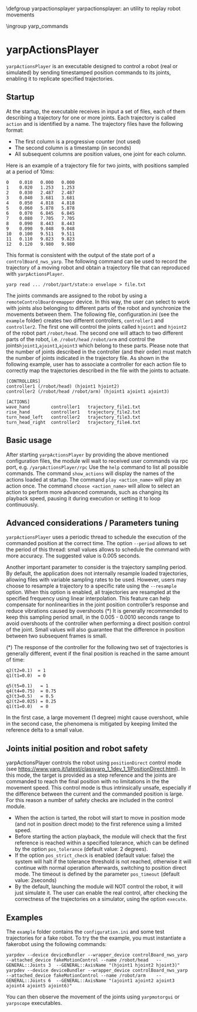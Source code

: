 \defgroup yarpactionsplayer yarpactionsplayer: an utility to replay robot movements

\ingroup yarp_commands

# yarpActionsPlayer

`yarpActionsPlayer` is an executable designed to control a robot (real or simulated) by sending timestamped position commands to its joints, enabling it to replicate specified trajectories.

## Startup
At the startup, the executable receives in input a set of files, each of them describing a trajectory for one or more joints. Each trajectory is called `action` and is identified by a name.
The trajectory files have the following format:
- The first column is a progressive counter (not used)
- The second column is a timestamp (in seconds)
- All subsequent columns are position values, one joint for each column.

Here is an example of a trajectory file for two joints, with positions sampled at a period of 10ms:
```
0    0.010   0.000   0.000
1    0.020   1.253   1.253
2    0.030   2.487   2.487
3    0.040   3.681   3.681
4    0.050   4.818   4.818
5    0.060   5.878   5.878
6    0.070   6.845   6.845
7    0.080   7.705   7.705
8    0.090   8.443   8.443
9    0.090   9.048   9.048
10   0.100   9.511   9.511
11   0.110   9.823   9.823
12   0.120   9.980   9.980
```
This format is consistent with the output of the state port of a `controlBoard_nws_yarp`.
The following command can be used to record the trajectory of a moving robot and obtain a trajectory file that can reproduced with `yarpActionsPlayer`.
```
yarp read ... /robot/part/state:o envelope > file.txt
```
The joints commands are assigned to the robot by using a `remoteControlBoardremapper` device. In this way, the user can select to work with joints also belonging to different parts of the robot and synchronize the movements between them.
The following file, configuration.ini (see the `example` folder) creates two different controllers, `controller1` and `controller2`. The first one will control the joints called `hjoint1` and `hjoint2` of the robot part `/robot/head`.
The second one will attach to two different parts of the robot, i.e. `/robot/head` `/robot/arm` and control the joints`hjoint1`,`ajoint1`,`ajoint3` which belong to these parts.
Please note that the number of joints described in the controller (and their order) must match the number of joints indicated in the trajectory file.
As shown in the following example, user has to associate a controller for each action file to correctly map the trajectories described in the file with the joints to actuate.
```
[CONTROLLERS]
controller1 (/robot/head) (hjoint1 hjoint2)
controller2 (/robot/head /robot/arm) (hjoint1 ajoint1 ajoint3)

[ACTIONS]
wave_hand        controller1   trajectory_file1.txt
rise_hand        controller1   trajectory_file2.txt
turn_head_left   controller2   trajectory_file3.txt
turn_head_right  controller2   trajectory_file4.txt
```
## Basic usage

After starting `yarpActionsPlayer` by providing the above mentioned configuration files, the module will wait to received user commands via rpc port, e.g. `/yarpActionsPlayer/rpc`
Use the `help` command to list all possible commands. The command `show_actions` will display the names of the actions loaded at startup.
The command `play <action_name>` will play an action once. The command `choose <action_name>` will allow to select an action to perform more advanced commands, such as changing its playback speed, pausing it during execution or setting it to loop continuously.

## Advanced considerations / Parameters tuning

`yarpActionsPlayer` uses a periodic thread to schedule the execution of the commanded position at the correct time. The option `--period` allows to set the period of this thread: small values allows to schedule the command with more accuracy. The suggested value is 0.005 seconds.

Another important parameter to consider is the trajectory sampling period. By default, the application does not internally resample loaded trajectories, allowing files with variable sampling rates to be used. However, users may choose to resample a trajectory to a specific rate using the `--resample` option.
When this option is enabled, all trajectories are resampled at the specified frequency using linear interpolation. This feature can help compensate for nonlinearities in the joint position controller’s response and reduce vibrations caused by overshoots (*)
It is generally recommended to keep this sampling period small, in the 0.005 - 0.0010 seconds range to avoid overshoots of the controller when performing a direct position control of the joint. Small values will also guarantee that the difference in position between two subsequent frames is small.

(*) The response of the controller for the following two set of trajectories is generally different, event if the final position is reached in the same amount of time:
```
q2(t2=0.1)  = 1
q1(t1=0.0)  = 0
```
```
q5(t5=0.1)   = 1
q4(t4=0.75)  = 0.75
q3(t3=0.5)   = 0.5
q2(t2=0.025) = 0.25
q1(t1=0.0)   = 0
```
In the first case, a large movement (1 degree) might cause overshoot, while in the second case, the phenomena is mitigated by keeping limited the reference delta to a small value.

## Joints initial position and robot safety

yarpActionsPlayer controls the robot using `positionDirect` control mode (see https://www.yarp.it/latest/classyarp_1_1dev_1_1IPositionDirect.html). In this mode, the target is provided as a step reference and the joints are commanded to reach the final position with no limitations in the the movement speed. This control mode is thus intrinsically unsafe, especially if the difference between the current and the commanded position is large. For this reason a number of safety checks are included in the control module.
- When the action is tarted, the robot will start to move in position mode (and not in position direct mode) to the first reference using a limited speed.
- Before starting the action playback, the module will check that the first reference is reached within a specified tolerance, which can be defined by the option `pos_tolerance` (default value: 2 degrees).
- If the option `pos_strict_check` is enabled (default value: false) the system will halt if the tolerance threshold is not reached, otherwise it will continue with normal operation afterwards, switching to position direct mode. The timeout is defined by the parameter `pos_timeout` (default value: 2seconds)
- By the default, launching the module will NOT control the robot, it will just simulate it. The user can enable the real control, after checking the correctness of the trajectories on a simulator, using the option `execute`.

## Examples

The `example` folder contains the `configuration.ini` and some test trajectories for a fake robot.
To try the the example, you must instantiate a fakerobot using the following commands:
```
yarpdev --device deviceBundler --wrapper_device controlBoard_nws_yarp --attached_device fakeMotionControl --name /robot/head   --GENERAL::Joints 3  --GENERAL::AxisName "(hjoint1 hjoint2 hjoint3)"
yarpdev --device deviceBundler --wrapper_device controlBoard_nws_yarp --attached_device fakeMotionControl --name /robot/arm    --GENERAL::Joints 6  --GENERAL::AxisName "(ajoint1 ajoint2 ajoint3 ajoint4 ajoint5 ajoint6)"
```
You can then observe the movement of the joints using `yarpmotorgui` or `yarpscope` executables.
